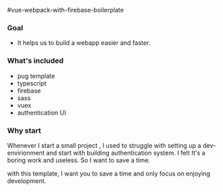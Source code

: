 #vue-webpack-with-firebase-boilerplate

### Goal
* It helps us to build a webapp easier and faster. 

### What's included
* pug template
* typescript
* firebase
* sass
* vuex
* authentication UI

### Why start
Whenever I start a small project , I used to struggle with setting up a dev-envirionment and start with building authentication system. 
I felt It's a boring work and useless. 
So I want to save a time. 

with this template,
I want you to save a time and only focus on enjoying development. 

